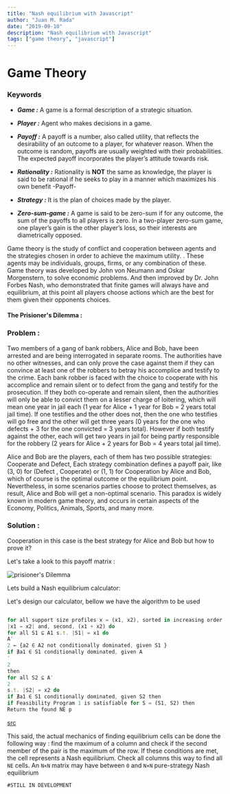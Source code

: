 ```yaml
---
title: "Nash equilibrium with Javascript"
author: "Juan M. Rada"
date: "2019-09-10"
description: "Nash equilibrium with Javascript"
tags: ["game theory", "javascript"]
---
```


# Game Theory

### Keywords

- **_Game :_** A game is a formal description of a strategic situation.

- **_Player :_** Agent who makes decisions in a game.

- **_Payoff :_** A payoff is a number, also called utility, that reflects the desirability of an outcome to a
  player, for whatever reason. When the outcome is random, payoffs are usually weighted
  with their probabilities. The expected payoff incorporates the player’s attitude towards
  risk.

- **_Rationality :_** Rationality is **NOT** the same as knowledge, the player is said to be rational if he seeks to play in a manner which maximizes his own benefit -Payoff-

- **_Strategy :_** It is the plan of choices made by the player.

- **_Zero-sum-game :_** A game is said to be zero-sum if for any outcome, the sum of the payoffs to all players is
  zero. In a two-player zero-sum game, one player’s gain is the other player’s loss, so their
  interests are diametrically opposed.

Game theory is the study of conflict and cooperation between agents and the strategies chosen in order to achieve the maximum utility. . These agents may be
individuals, groups, firms, or any combination of these.
Game theory was developed by John von Neumann and Oskar Morgenstern, to solve economic problems.
And then improved by Dr. John Forbes Nash, who demonstrated that finite games will always have and equilibrium, at this point all players choose actions
which are the best for them given their opponents choices.

#### The Prisioner's Dilemma :

### Problem :

Two members of a gang of bank robbers, Alice and Bob, have been arrested and are being interrogated in separate rooms. The authorities have no other witnesses, and can only prove the case against them if they can convince at least one of the robbers to betray his accomplice and testify to the crime. Each bank robber is faced with the choice to cooperate with his accomplice and remain silent or to defect from the gang and testify for the prosecution. If they both co-operate and remain silent, then the authorities will only be able to convict them on a lesser charge of loitering, which will mean one year in jail each (1 year for Alice + 1 year for Bob = 2 years total jail time). If one testifies and the other does not, then the one who testifies will go free and the other will get three years (0 years for the one who defects + 3 for the one convicted = 3 years total). However if both testify against the other, each will get two years in jail for being partly responsible for the robbery (2 years for Alice + 2 years for Bob = 4 years total jail time).

Alice and Bob are the players, each of them has two possible strategies: Cooperate and Defect, Each strategy combination defines a payoff pair, like (3, 0) for (Defect , Cooperate) or (1, 1) for Cooperation by Alice and Bob, which of course
is the optimal outcome or the equilibrium point. Nevertheless, in some scenarios parties choose to protect themselves, as result, Alice and Bob will get a non-optimal scenario.
This paradox is widely known in modern game theory, and occurs in certain aspects of the Economy, Politics, Animals, Sports, and many more.

### Solution :

Cooperation in this case is the best strategy for Alice and Bob but how to prove it?

Let's take a look to this payoff matrix :

![prisioner's Dilemma](https://static-ssl.businessinsider.com/image/5756c8da9105841d008c7255-960/prisoner's-dilemma.png)

Lets build a Nash equilibrium calculator:

Let's design our calculator, bellow we have the algorithm to be used

```javascript

for all support size profiles x = (x1, x2), sorted in increasing order of, first,
|x1 − x2| and, second, (x1 + x2) do
for all S1 ⊆ A1 s.t. |S1| = x1 do
A′
2 ← {a2 ∈ A2 not conditionally dominated, given S1 }
if ∄a1 ∈ S1 conditionally dominated, given A
′
2
then
for all S2 ⊆ A′
2
s.t. |S2| = x2 do
if ∄a1 ∈ S1 conditionally dominated, given S2 then
if Feasibility Program 1 is satisfiable for S = (S1, S2) then
Return the found NE p
```

[src](https://www2.cs.duke.edu/courses/fall06/cps296.2/simplesearchnashGEB.pdf)

This said, the actual mechanics of finding equilibrium cells can be done the following way : find the maximum of a column and check if the second member of the pair is the maximum of the row. If these conditions are met, the cell represents a Nash equilibrium. Check all columns this way to find all `NE` cells. An `N×N` matrix may have between `0` and `N×N` pure-strategy Nash equilibrium

```
#STILL IN DEVELOPMENT
```
